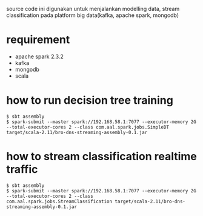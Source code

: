 source code ini digunakan untuk menjalankan modelling data, stream classification pada platform big data(kafka, apache spark, mongodb)

# requirement
- apache spark 2.3.2
- kafka
- mongodb
- scala

# how to run decision tree training
```
$ sbt assembly
$ spark-submit --master spark://192.168.58.1:7077 --executor-memory 2G --total-executor-cores 2 --class com.aal.spark.jobs.SimpleDT target/scala-2.11/bro-dns-streaming-assembly-0.1.jar
```
# how to stream classification realtime traffic
```
$ sbt assembly
$ spark-submit --master spark://192.168.58.1:7077 --executor-memory 2G --total-executor-cores 2 --class com.aal.spark.jobs.StreamClassification target/scala-2.11/bro-dns-streaming-assembly-0.1.jar

```

